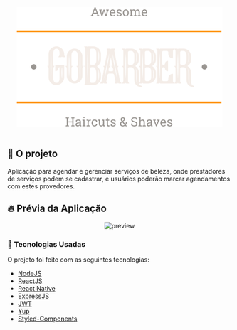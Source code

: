 <div align="center">
  <img src="https://github.com/mauriciogirardi/GoBarber-2020/blob/main/web/src/assets/logo.svg"/>  
</div>
<br/>

## :barber: O projeto

Aplicação para agendar e gerenciar serviços de beleza, onde prestadores de 
serviços podem se cadastrar, e usuários poderão marcar agendamentos com estes provedores.

## :fire: Prévia da Aplicação

<div align="center"> 
<img src="https://media.giphy.com/media/Lm6bmg75wR7Llcf9JG/giphy.gif" alt="preview"/>
</div>

### :rocket: Tecnologias Usadas

O projeto foi feito com as seguintes tecnologias:

- [NodeJS](https://nodejs.org/en/)
- [ReactJS](https://pt-br.reactjs.org/)
- [React Native]("")
- [ExpressJS](https://expressjs.com/pt-br/)
- [JWT](https://jwt.io/)
- [Yup](https://github.com/jquense/yup)
- [Styled-Components](https://styled-components.com/)
